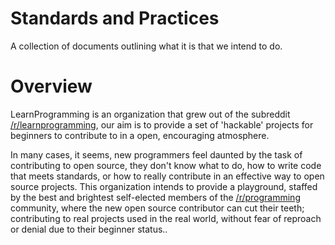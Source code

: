 Standards and Practices
=======================

A collection of documents outlining what it is that we intend to do.


Overview
========

LearnProgramming is an organization that grew out of the subreddit
[/r/learnprogramming](http://learnprogramming.reddit.com/), our aim is to provide
a set of 'hackable' projects for beginners to contribute to in a open, encouraging 
atmosphere.

In many cases, it seems, new programmers feel daunted by the task of 
contributing to open source, they don't know what to do, how to write code that meets
standards, or how to really contribute in an effective way to open source projects. This
organization intends to provide a playground, staffed by the best and brightest self-elected
members of the [/r/programming](http://programming.reddit.com/) community, where the new open source contributor can
cut their teeth; contributing to real projects used in the real world, without fear of
reproach or denial due to their beginner status..
